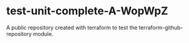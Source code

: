 # test-unit-complete-A-WopWpZ
A public repository created with terraform to test the terraform-github-repository module.
